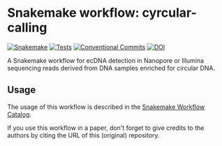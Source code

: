 # Snakemake workflow: cyrcular-calling

[![Snakemake](https://img.shields.io/badge/snakemake-≥6.15.0-brightgreen.svg)](https://snakemake.github.io)
[![Tests](https://github.com/snakemake-workflows/cyrcular-calling/actions/workflows/main.yaml/badge.svg)](https://github.com/snakemake-workflows/cyrcular-calling/actions/workflows/main.yaml)
[![Conventional Commits](https://img.shields.io/badge/Conventional%20Commits-1.0.0-%23FE5196?logo=conventionalcommits&logoColor=white)](https://conventionalcommits.org)
[![DOI](https://zenodo.org/badge/DOI/10.5281/zenodo.7863209.svg)](https://doi.org/10.5281/zenodo.7863209)

A Snakemake workflow for ecDNA detection in Nanopore or Illumina sequencing reads derived from DNA samples enriched for circular DNA.


## Usage

The usage of this workflow is described in the [Snakemake Workflow Catalog](https://snakemake.github.io/snakemake-workflow-catalog/?usage=snakemake-workflows%2Fcyrcular-calling).

If you use this workflow in a paper, don't forget to give credits to the authors by citing the URL of this (original) repository.
